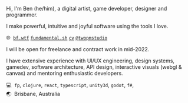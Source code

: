 Hi, I'm Ben (he/him), a digital artist, game developer, designer and programmer. 

I make powerful, intuitive and joyful software using the tools I love.

🌐&nbsp; [`bf.wtf`](https://bf.wtf)
[`fundamental.sh`](https://fundamental.sh)
[`cv`](https://cv.bf.wtf)
[`@twopmstudio`](https://twitter.com/@twopmstudio)

I will be open for freelance and contract work in mid-2022.

I have extensive experience with UI/UX engineering, design systems, gamedev, software architecture, API design, interactive visuals (webgl & canvas) and mentoring enthusiastic developers.

💻&nbsp; `fp`, `clojure`, `react`, `typescript`, `unity3d`, `godot`, `f#`, <br/>
🌏&nbsp; Brisbane, Australia



<!--
**bfollington/bfollington** is a ✨ _special_ ✨ repository because its `README.md` (this file) appears on your GitHub profile.

Here are some ideas to get you started:

- 🔭 I’m currently working on ...
- 🌱 I’m currently learning ...
- 👯 I’m looking to collaborate on ...
- 🤔 I’m looking for help with ...
- 💬 Ask me about ...
- 📫 How to reach me: ...
- 😄 Pronouns: ...
- ⚡ Fun fact: ...
-->
